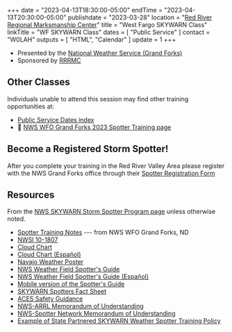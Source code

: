 +++
date = "2023-04-13T18:30:00-05:00"
endTime = "2023-04-13T20:30:00-05:00"
publishdate = "2023-03-28"
location = "[Red River Regional Marksmanship Center](/places/red-river-regional-marksmanship-center/)"
title = "West Fargo SKYWARN Class"
linkTitle = "WF SKYWARN Class"
dates = [ "Public Service" ]
contact = "W0LAH"
outputs = [ "HTML", "Calendar" ]
update = 1
+++
* Presented by the [National Weather Service (Grand Forks)](https://www.weather.gov/fgf/stormspotting)
* Sponsored by [RRRMC](http://www.rrrmc.com/)

## Other Classes

Individuals unable to attend this session may find other training
opportunities at:

* [Public Service Dates index](/dates/public-service) 
* :link: [NWS WFO Grand Forks 2023 Spotter Training page](https://www.weather.gov/fgf/stormspotting)

## Become a Registered Storm Spotter!

After you complete your training in the Red River Valley Area please
register with the NWS Grand Forks office through their
[Spotter Registration Form](https://www.weather.gov/fgf/registration)

## Resources

From the
[NWS SKYWARN Storm Spotter Program page](https://www.weather.gov/skywarn/)
unless otherwise noted.

* [Spotter Training Notes](https://www.weather.gov/media/fgf/misc/Spotter%20Training%20Notes.pdf) --- from NWS WFO Grand Forks, ND
* [NWSI 10-1807](https://www.nws.noaa.gov/directives/sym/pd01018007curr.pdf)
* [Cloud Chart](https://www.weather.gov/media/owlie/cloud_chart.pdf)
* [Cloud Chart \(Espa&ntilde;ol\)](https://www.weather.gov/media/owlie/cloudchart-spanish.pdf)
* [Navajo Weather Poster](https://www.weather.gov/images/fgz/NavajoPoster.jpg)
* [NWS Weather Field Spotter's Guide](https://www.weather.gov/media/owlie/SGJune6-11&lpar;1&rpar;.pdf)
* [NWS Weather Field Spotter's Guide \(Espa&ntilde;ol\)](https://www.weather.gov/media/owlie/Weather_Spotters_Field_Guide_in_Spanish.pdf)
* [Mobile version of the Spotter's Guide](https://www.weather.gov/spotterguide/)
* [SKYWARN Spotters Fact Sheet](https://www.weather.gov/media/owlie/Skywarn_factsheet2Final.pdf)
* [ACES Safety Guidance](https://www.weather.gov/media/skywarn/NWS_ACESSafetyGuidance.pdf)
* [NWS-ARRL Memorandum of Understanding](https://www.weather.gov/media/skywarn/NWS-ARRL%20MOU.pdf)
* [NWS-Spotter Network Memorandum of Understanding](https://www.weather.gov/media/skywarn/NWS-SpotterNetworkMOU.pdf)
* [Example of State Partnered SKYWARN Weather Spotter Training Policy](https://www.weather.gov/media/skywarn/Example%20of%20State%20Partnered%20SKYWARN%20Weather%20Spotter%20Training%20Policy.pdf)

